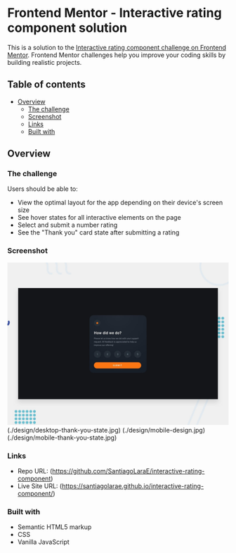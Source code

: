 # Frontend Mentor - Interactive rating component solution

This is a solution to the [Interactive rating component challenge on Frontend Mentor](https://www.frontendmentor.io/challenges/interactive-rating-component-koxpeBUmI). Frontend Mentor challenges help you improve your coding skills by building realistic projects. 

## Table of contents

- [Overview](#overview)
  - [The challenge](#the-challenge)
  - [Screenshot](#screenshot)
  - [Links](#links)
  - [Built with](#built-with)

## Overview

### The challenge

Users should be able to:

- View the optimal layout for the app depending on their device's screen size
- See hover states for all interactive elements on the page
- Select and submit a number rating
- See the "Thank you" card state after submitting a rating

### Screenshot

![Design preview for the Interactive rating component coding challenge](./design/desktop-preview.jpg)
(./design/desktop-thank-you-state.jpg)
(./design/mobile-design.jpg)
(./design/mobile-thank-you-state.jpg)

### Links

- Repo URL: (https://github.com/SantiagoLaraE/interactive-rating-component)
- Live Site URL: (https://santiagolarae.github.io/interactive-rating-component/)

### Built with

- Semantic HTML5 markup
- CSS
- Vanilla JavaScript

